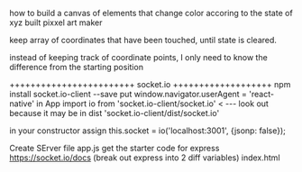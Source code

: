 how to build a canvas of elements that change color accoring to the state of xyz
  built pixxel art maker
  
keep array of coordinates that have been touched, until state is cleared. 

instead of keeping track of coordinate points, I only need to know the difference from the starting position

++++++++++++++++++++++++
socket.io
+++++++++++++++++++
npm install socket.io-client --save
put window.navigator.userAgent = 'react-native' in App
import io from  'socket.io-client/socket.io'  < --- look out because it may be in dist          'socket.io-client/dist/socket.io'

in your constructor assign this.socket = io('localhost:3001', {jsonp: false});

Create SErver file
  app.js
    get the starter code for express https://socket.io/docs (break out express into 2 diff variables)
  index.html
